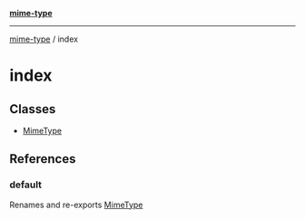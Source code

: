[**mime-type**](../README.md)

***

[mime-type](../modules.md) / index

# index

## Classes

- [MimeType](classes/MimeType.md)

## References

### default

Renames and re-exports [MimeType](classes/MimeType.md)
